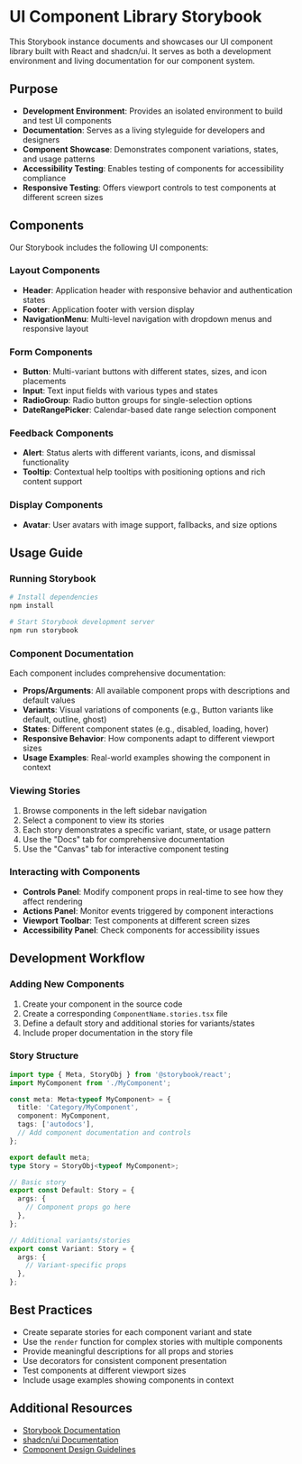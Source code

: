 # UI Component Library Storybook

This Storybook instance documents and showcases our UI component library built with React and shadcn/ui. It serves as both a development environment and living documentation for our component system.

## Purpose

- **Development Environment**: Provides an isolated environment to build and test UI components
- **Documentation**: Serves as a living styleguide for developers and designers
- **Component Showcase**: Demonstrates component variations, states, and usage patterns
- **Accessibility Testing**: Enables testing of components for accessibility compliance
- **Responsive Testing**: Offers viewport controls to test components at different screen sizes

## Components

Our Storybook includes the following UI components:

### Layout Components
- **Header**: Application header with responsive behavior and authentication states
- **Footer**: Application footer with version display
- **NavigationMenu**: Multi-level navigation with dropdown menus and responsive layout

### Form Components
- **Button**: Multi-variant buttons with different states, sizes, and icon placements
- **Input**: Text input fields with various types and states
- **RadioGroup**: Radio button groups for single-selection options
- **DateRangePicker**: Calendar-based date range selection component

### Feedback Components
- **Alert**: Status alerts with different variants, icons, and dismissal functionality
- **Tooltip**: Contextual help tooltips with positioning options and rich content support

### Display Components
- **Avatar**: User avatars with image support, fallbacks, and size options

## Usage Guide

### Running Storybook

```bash
# Install dependencies
npm install

# Start Storybook development server
npm run storybook
```

### Component Documentation

Each component includes comprehensive documentation:

- **Props/Arguments**: All available component props with descriptions and default values
- **Variants**: Visual variations of components (e.g., Button variants like default, outline, ghost)
- **States**: Different component states (e.g., disabled, loading, hover)
- **Responsive Behavior**: How components adapt to different viewport sizes
- **Usage Examples**: Real-world examples showing the component in context

### Viewing Stories

1. Browse components in the left sidebar navigation
2. Select a component to view its stories
3. Each story demonstrates a specific variant, state, or usage pattern
4. Use the "Docs" tab for comprehensive documentation
5. Use the "Canvas" tab for interactive component testing

### Interacting with Components

- **Controls Panel**: Modify component props in real-time to see how they affect rendering
- **Actions Panel**: Monitor events triggered by component interactions
- **Viewport Toolbar**: Test components at different screen sizes
- **Accessibility Panel**: Check components for accessibility issues

## Development Workflow

### Adding New Components

1. Create your component in the source code
2. Create a corresponding `ComponentName.stories.tsx` file
3. Define a default story and additional stories for variants/states
4. Include proper documentation in the story file

### Story Structure

```typescript
import type { Meta, StoryObj } from '@storybook/react';
import MyComponent from './MyComponent';

const meta: Meta<typeof MyComponent> = {
  title: 'Category/MyComponent',
  component: MyComponent,
  tags: ['autodocs'],
  // Add component documentation and controls
};

export default meta;
type Story = StoryObj<typeof MyComponent>;

// Basic story
export const Default: Story = {
  args: {
    // Component props go here
  },
};

// Additional variants/stories
export const Variant: Story = {
  args: {
    // Variant-specific props
  },
};
```

## Best Practices

- Create separate stories for each component variant and state
- Use the `render` function for complex stories with multiple components
- Provide meaningful descriptions for all props and stories
- Use decorators for consistent component presentation
- Test components at different viewport sizes
- Include usage examples showing components in context

## Additional Resources

- [Storybook Documentation](https://storybook.js.org/docs/react/get-started/introduction)
- [shadcn/ui Documentation](https://ui.shadcn.com)
- [Component Design Guidelines](link-to-your-design-guidelines)